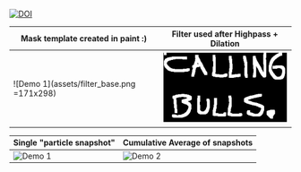 [![DOI](https://zenodo.org/badge/983338336.svg)](https://doi.org/10.5281/zenodo.15405537)

| Mask template created in paint :) | Filter used after Highpass + Dilation |
| ------ | ------ |
| ![Demo 1](assets/filter_base.png =171x298) | ![Demo 2](assets/filter_highpass_and_dilation.png) |

| Single "particle snapshot" | Cumulative Average of snapshots |
| ------ | ------ |
| ![Demo 1](assets/individual_frames.gif) | ![Demo 2](assets/cumulative_average.gif) |
